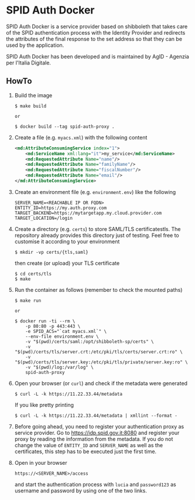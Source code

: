 # SPID Auth Docker

SPID Auth Docker is a service provider based on shibboleth that takes care of the SPID authentication process with the Identity Provider and redirects the attributes of the final response to the set address so that they can be used by the application.

SPID Auth Docker has been developed and is maintained by AgID - Agenzia per l'Italia Digitale.

## HowTo

1.  Build the image

        $ make build

        or

        $ docker build --tag spid-auth-proxy .

2.  Create a file (e.g. `myacs.xml`) with the following content

    ```xml
    <md:AttributeConsumingService index="1">
        <md:ServiceName xml:lang="it">my_service</md:ServiceName>
        <md:RequestedAttribute Name="name"/>
        <md:RequestedAttribute Name="familyName"/>
        <md:RequestedAttribute Name="fiscalNumber"/>
        <md:RequestedAttribute Name="email"/>
    </md:AttributeConsumingService>
    ```

3.  Create an environment file (e.g. `environment.env`) like the following

        SERVER_NAME=<REACHABLE IP OR FQDN>
        ENTITY_ID=https://my.auth.proxy.com
        TARGET_BACKEND=https://mytargetapp.my.cloud.provider.com
        TARGET_LOCATION=/login

4.  Create a directory (e.g. `certs`) to store SAML/TLS certificatestls. The
    repository already provides this directory just of testing. Feel free to
    customise it according to your environment

        $ mkdir -vp certs/{tls,saml}

    then create (or upload) your TLS certificate

        $ cd certs/tls
        $ make

5.  Run the container as follows (remember to check the mounted paths)

        $ make run

        or

        $ docker run -ti --rm \
            -p 80:80 -p 443:443 \
            -e SPID_ACS="`cat myacs.xml`" \
            --env-file environment.env \
            -v "$(pwd)/certs/saml:/opt/shibboleth-sp/certs" \
            -v "$(pwd)/certs/tls/server.crt:/etc/pki/tls/certs/server.crt:ro" \
            -v "$(pwd)/certs/tls/server.key:/etc/pki/tls/private/server.key:ro" \
            -v "$(pwd)/log:/var/log" \
            spid-auth-proxy

6.  Open your browser (or `curl`) and check if the metadata were generated

        $ curl -L -k https://11.22.33.44/metadata

    If you like pretty printing

        $ curl -L -k https://11.22.33.44/metadata | xmllint --format -

7.  Before going ahead, you need to register your authentication proxy as
    service provider. Go to https://idp.spid.gov.it:8080 and register your
    proxy by reading the information from the metadata. If you do not change
    the value of `ENTITY_ID` and `SERVER_NAME` as well as the certificates,
    this step has to be executed just the first time.

8.  Open in your browser

        https://<SERVER_NAME>/access

    and start the authentication process with `lucia` and `password123`
    as username and password by using one of the two links.
